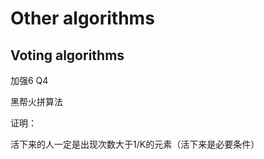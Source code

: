 <extoc></extoc>

# Other algorithms

## Voting algorithms

加强6 Q4

黑帮火拼算法


证明：

活下来的人一定是出现次数大于1/K的元素（活下来是必要条件）